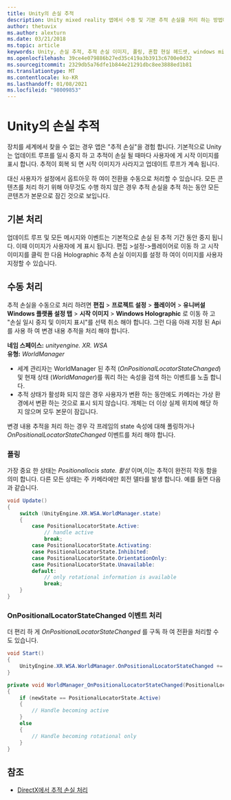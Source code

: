 ```yaml
---
title: Unity의 손실 추적
description: Unity mixed reality 앱에서 수동 및 기본 추적 손실을 처리 하는 방법에 대해 알아봅니다.
author: thetuvix
ms.author: alexturn
ms.date: 03/21/2018
ms.topic: article
keywords: Unity, 손실 추적, 추적 손실 이미지, 폴링, 혼합 현실 헤드셋, windows mixed reality 헤드셋, 가상 현실 헤드셋
ms.openlocfilehash: 39ce4e079886b27ed35c419a3b3913c6700e0d32
ms.sourcegitcommit: 2329db5a76dfe1b844e21291dbc8ee3888ed1b81
ms.translationtype: MT
ms.contentlocale: ko-KR
ms.lasthandoff: 01/08/2021
ms.locfileid: "98009853"
---
```

# <a name="tracking-loss-in-unity"></a>Unity의 손실 추적

장치를 세계에서 찾을 수 없는 경우 앱은 "추적 손실"을 경험 합니다. 기본적으로 Unity는 업데이트 루프를 일시 중지 하 고 추적이 손실 될 때마다 사용자에 게 시작 이미지를 표시 합니다. 추적이 회복 되 면 시작 이미지가 사라지고 업데이트 루프가 계속 됩니다.

대신 사용자가 설정에서 옵트아웃 하 여이 전환을 수동으로 처리할 수 있습니다. 모든 콘텐츠를 처리 하기 위해 아무것도 수행 하지 않은 경우 추적 손실을 추적 하는 동안 모든 콘텐츠가 본문으로 잠긴 것으로 보입니다.

## <a name="default-handling"></a>기본 처리

업데이트 루프 및 모든 메시지와 이벤트는 기본적으로 손실 된 추적 기간 동안 중지 됩니다. 이때 이미지가 사용자에 게 표시 됩니다. 편집 >설정->플레이어로 이동 하 고 시작 이미지를 클릭 한 다음 Holographic 추적 손실 이미지를 설정 하 여이 이미지를 사용자 지정할 수 있습니다.

## <a name="manual-handling"></a>수동 처리

추적 손실을 수동으로 처리 하려면 **편집**  >  **프로젝트 설정**  >  **플레이어**  >  **유니버설 Windows 플랫폼 설정 탭**  >  **시작 이미지**  >  **Windows Holographic** 로 이동 하 고 "손실 일시 중지 및 이미지 표시"를 선택 취소 해야 합니다. 그런 다음 아래 지정 된 Api를 사용 하 여 변경 내용 추적을 처리 해야 합니다.

**네임 스페이스:** *unityengine. XR. WSA*<br>
**유형:** *WorldManager*

* 세계 관리자는 WorldManager 된 추적 (*OnPositionalLocatorStateChanged*) 및 현재 상태 (*WorldManager*)를 쿼리 하는 속성을 검색 하는 이벤트를 노출 합니다.
* 추적 상태가 활성화 되지 않은 경우 사용자가 변환 하는 동안에도 카메라는 가상 환경에서 변환 하는 것으로 표시 되지 않습니다. 개체는 더 이상 실제 위치에 해당 하지 않으며 모두 본문이 잠깁니다.

변경 내용 추적을 처리 하는 경우 각 프레임의 state 속성에 대해 폴링하거나 *OnPositionalLocatorStateChanged* 이벤트를 처리 해야 합니다.

### <a name="polling"></a>폴링

가장 중요 한 상태는 *Positionallocis state. 활성* 이며,이는 추적이 완전히 작동 함을 의미 합니다. 다른 모든 상태는 주 카메라에만 회전 델타를 발생 합니다. 예를 들면 다음과 같습니다.

```cs
void Update()
{
    switch (UnityEngine.XR.WSA.WorldManager.state)
    {
        case PositionalLocatorState.Active:
            // handle active
            break;
        case PositionalLocatorState.Activating:
        case PositionalLocatorState.Inhibited:
        case PositionalLocatorState.OrientationOnly:
        case PositionalLocatorState.Unavailable:
        default:
            // only rotational information is available
            break;
    }
}
```

### <a name="handling-the-onpositionallocatorstatechanged-event"></a>OnPositionalLocatorStateChanged 이벤트 처리

더 편리 하 게 *OnPositionalLocatorStateChanged* 를 구독 하 여 전환을 처리할 수도 있습니다.

```cs
void Start()
{
    UnityEngine.XR.WSA.WorldManager.OnPositionalLocatorStateChanged += WorldManager_OnPositionalLocatorStateChanged;
}

private void WorldManager_OnPositionalLocatorStateChanged(PositionalLocatorState oldState, PositionalLocatorState newState)
{
    if (newState == PositionalLocatorState.Active)
    {
        // Handle becoming active
    }
    else
    {
        // Handle becoming rotational only
    }
}
```

## <a name="see-also"></a>참조

* [DirectX에서 추적 손실 처리](../native/coordinate-systems-in-directx.md#handling-tracking-loss)
